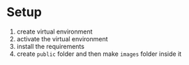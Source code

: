 # Setup
1. create virtual environment
2. activate the virtual environment
3. install the requirements
4. create `public` folder and then make `images` folder inside it
